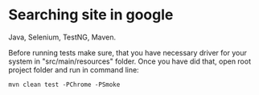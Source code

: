 # Searching site in google
Java, Selenium, TestNG, Maven.

Before running tests make sure, that you have necessary driver for your system in "src/main/resources" folder. Once you have did that, open root project folder and run in command line:

    mvn clean test -PChrome -PSmoke
